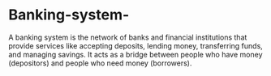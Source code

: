 # Banking-system-
A banking system is the network of banks and financial institutions that provide services like accepting deposits, lending money, transferring funds, and managing savings. It acts as a bridge between people who have money (depositors) and people who need money (borrowers).
